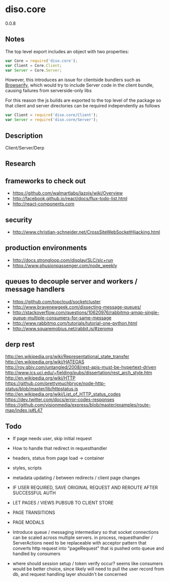 diso.core
===========

0.0.8

Notes
-----

The top level export includes an object with two properties:
```js
var Core = require('diso.core');
var Client = Core.Client;
var Server = Core.Server;
```

However, this introduces an issue for clientside bundlers such as
[Browserify](http://browserify.org), which would try to include Server 
code in the client bundle, causing failures from serverside-only libs

For this reason the js builds are exported to the top level of the package 
so that client and server directories can be required independently as follows

```js
var Client = require('diso.core/Client');
var Server = require('diso.core/Server');
```

Description
-----------
Client/Server/Derp


Research
--------
## frameworks to check out
- https://github.com/walmartlabs/lazojs/wiki/Overview
- http://facebook.github.io/react/docs/flux-todo-list.html
- http://react-components.com

## security
- http://www.christian-schneider.net/CrossSiteWebSocketHijacking.html


## production environments
- http://docs.strongloop.com/display/SLC/slc+run
- https://www.phusionpassenger.com/node_weekly

## queues to decouple server and workers / message handlers
- https://github.com/topcloud/socketcluster
- http://www.bravenewgeek.com/dissecting-message-queues/
- http://stackoverflow.com/questions/10620976/rabbitmq-amqp-single-queue-multiple-consumers-for-same-message
- http://www.rabbitmq.com/tutorials/tutorial-one-python.html
- http://www.squaremobius.net/rabbit.js/#zeromq


## derp rest

http://en.wikipedia.org/wiki/Representational_state_transfer
http://en.wikipedia.org/wiki/HATEOAS
http://roy.gbiv.com/untangled/2008/rest-apis-must-be-hypertext-driven
http://www.ics.uci.edu/~fielding/pubs/dissertation/rest_arch_style.htm
http://en.wikipedia.org/wiki/HTTP
https://github.com/prettymuchbryce/node-http-status/blob/master/lib/httpstatus.js
http://en.wikipedia.org/wiki/List_of_HTTP_status_codes
https://dev.twitter.com/docs/error-codes-responses
https://github.com/visionmedia/express/blob/master/examples/route-map/index.js#L47

Todo
-----


- If page needs user, skip initial request
- How to handle that redirect in requesthandler
- headers, status from page load -> container
- styles, scripts
- metadata updating / between redirects / client page changes
- IF USER REQUIRED, SAVE ORIGINAL REQUEST AND REROUTE AFTER SUCCESSFUL AUTH
- LET PAGES / VIEWS PUBSUB TO CLIENT STORE
- PAGE TRANSITIONS
- PAGE MODALS




- Introduce queue / messaging intermediary so that socket connections can be scaled across multiple servers. in process, requesthandler / ServerActions need to be replaceable with acceptor pattern that converts http request into "pageRequest" that is pushed onto queue and handled by consumers

- where should session setup / token verify occur? seems like consumers would be better choice, since likely will need to pull the user record from db, and request handling layer shouldn't be concerned